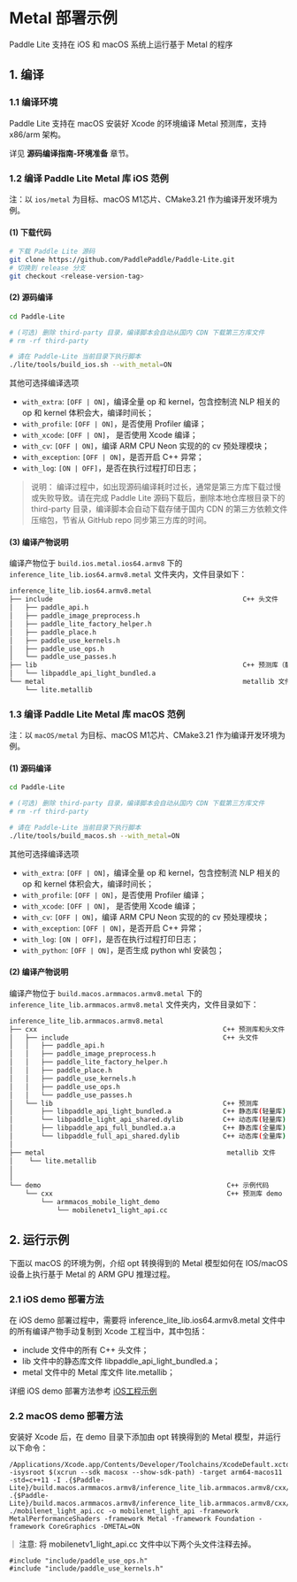 # Metal 部署示例

Paddle Lite 支持在 iOS 和 macOS 系统上运行基于 Metal 的程序

## 1. 编译

### 1.1 编译环境

 Paddle Lite 支持在 macOS 安装好 Xcode 的环境编译 Metal 预测库，支持 x86/arm 架构。

详见 **源码编译指南-环境准备** 章节。

### 1.2 编译 Paddle Lite Metal 库 iOS 范例

注：以 `ios/metal` 为目标、macOS M1芯片、CMake3.21 作为编译开发环境为例。

#### (1) 下载代码
```bash
# 下载 Paddle Lite 源码
git clone https://github.com/PaddlePaddle/Paddle-Lite.git
# 切换到 release 分支
git checkout <release-version-tag>
```
#### (2) 源码编译
```bash
cd Paddle-Lite

# (可选) 删除 third-party 目录，编译脚本会自动从国内 CDN 下载第三方库文件
# rm -rf third-party

# 请在 Paddle-Lite 当前目录下执行脚本
./lite/tools/build_ios.sh --with_metal=ON
```
其他可选择编译选项
- `with_extra`: `[OFF | ON]`，编译全量 op 和 kernel，包含控制流 NLP 相关的 op 和 kernel 体积会大，编译时间长；
- `with_profile`: `[OFF | ON]`，是否使用 Profiler 编译；
- `with_xcode`: `[OFF | ON]`， 是否使用 Xcode 编译；
- `with_cv`: `[OFF | ON]`，编译 ARM CPU Neon 实现的的 cv 预处理模块；
- `with_exception`: `[OFF | ON]`，是否开启 C++ 异常；
- `with_log`: `[ON | OFF]`，是否在执行过程打印日志；


> 说明： 编译过程中，如出现源码编译耗时过长，通常是第三方库下载过慢或失败导致。请在完成 Paddle Lite 源码下载后，删除本地仓库根目录下的 third-party 目录，编译脚本会自动下载存储于国内 CDN 的第三方依赖文件压缩包，节省从 GitHub repo 同步第三方库的时间。

#### (3) 编译产物说明

编译产物位于 `build.ios.metal.ios64.armv8` 下的 `inference_lite_lib.ios64.armv8.metal` 文件夹内，文件目录如下：

```bash
inference_lite_lib.ios64.armv8.metal
├── include                                                C++ 头文件
│   ├── paddle_api.h
│   ├── paddle_image_preprocess.h
│   ├── paddle_lite_factory_helper.h
│   ├── paddle_place.h
│   ├── paddle_use_kernels.h
│   ├── paddle_use_ops.h
│   └── paddle_use_passes.h
├── lib                                                    C++ 预测库（静态库）
│   └── libpaddle_api_light_bundled.a
└── metal                                                  metallib 文件    
    └── lite.metallib
```
### 1.3 编译 Paddle Lite Metal 库 macOS 范例

注：以 `macOS/metal` 为目标、macOS M1芯片、CMake3.21 作为编译开发环境为例。

#### (1) 源码编译
```bash
cd Paddle-Lite

# (可选) 删除 third-party 目录，编译脚本会自动从国内 CDN 下载第三方库文件
# rm -rf third-party

# 请在 Paddle-Lite 当前目录下执行脚本
./lite/tools/build_macos.sh --with_metal=ON
```
其他可选择编译选项
- `with_extra`: `[OFF | ON]`，编译全量 op 和 kernel，包含控制流 NLP 相关的 op 和 kernel 体积会大，编译时间长；
- `with_profile`: `[OFF | ON]`，是否使用 Profiler 编译；
- `with_xcode`: `[OFF | ON]`， 是否使用 Xcode 编译；
- `with_cv`: `[OFF | ON]`，编译 ARM CPU Neon 实现的的 cv 预处理模块；
- `with_exception`: `[OFF | ON]`，是否开启 C++ 异常；
- `with_log`: `[ON | OFF]`，是否在执行过程打印日志；
- `with_python`: `[OFF | ON]`，是否生成 python whl 安装包；

#### (2) 编译产物说明

编译产物位于 `build.macos.armmacos.armv8.metal` 下的 `inference_lite_lib.armmacos.armv8.metal` 文件夹内，文件目录如下：

```bash
inference_lite_lib.armmacos.armv8.metal
├── cxx                                               C++ 预测库和头文件
│   ├── include                                       C++ 头文件
│   │   ├── paddle_api.h
│   │   ├── paddle_image_preprocess.h
│   │   ├── paddle_lite_factory_helper.h
│   │   ├── paddle_place.h
│   │   ├── paddle_use_kernels.h
│   │   ├── paddle_use_ops.h
│   │   └── paddle_use_passes.h
│   └── lib                                           C++ 预测库
│       ├── libpaddle_api_light_bundled.a             C++ 静态库(轻量库)
│       └── libpaddle_light_api_shared.dylib          C++ 动态库(轻量库)
│       ├── libpaddle_api_full_bundled.a.a            C++ 静态库(全量库)
│       └── libpaddle_full_api_shared.dylib           C++ 动态库(全量库)
│
├── metal                                              metallib 文件    
│    └── lite.metallib
│
│
└── demo                                               C++ 示例代码
    └── cxx                                            C++ 预测库 demo
        └── armmacos_mobile_light_demo                 
            └── mobilenetv1_light_api.cc
```

## 2. 运行示例

下面以 macOS 的环境为例，介绍 opt 转换得到的 Metal 模型如何在 IOS/macOS 设备上执行基于 Metal 的 ARM GPU 推理过程。

### 2.1 iOS demo 部署方法
在 iOS demo 部署过程中，需要将 inference_lite_lib.ios64.armv8.metal 文件中的所有编译产物手动复制到 Xcode 工程当中，其中包括： 
- include 文件中的所有 C++ 头文件；
- lib 文件中的静态库文件 libpaddle_api_light_bundled.a；
- metal 文件中的 Metal 库文件 lite.metallib；

详细 iOS demo 部署方法参考
[ iOS工程示例 ](https://paddlelite.paddlepaddle.org.cn/v2.10/demo_guides/ios_app_demo.html#ios-demo)

### 2.2 macOS demo 部署方法
安装好 Xcode 后，在 demo 目录下添加由 opt 转换得到的 Metal 模型，并运行以下命令：
```
/Applications/Xcode.app/Contents/Developer/Toolchains/XcodeDefault.xctoolchain/usr/bin/clang++ -isysroot $(xcrun --sdk macosx --show-sdk-path) -target arm64-macos11 -std=c++11 -I .{$Paddle-Lite}/build.macos.armmacos.armv8/inference_lite_lib.armmacos.armv8/cxx/include .{$Paddle-Lite}/build.macos.armmacos.armv8/inference_lite_lib.armmacos.armv8/cxx/lib/libpaddle_api_light_bundled.a ./mobilenet_light_api.cc -o mobilenet_light_api -framework MetalPerformanceShaders -framework Metal -framework Foundation -framework CoreGraphics -DMETAL=ON
```

｜ 注意:  将 mobilenetv1_light_api.cc 文件中以下两个头文件注释去掉。
```
#include "include/paddle_use_ops.h"
#include "include/paddle_use_kernels.h"
 ```
